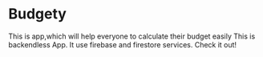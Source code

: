 # Budgety
This is app,which will help everyone to calculate their budget easily
This is backendless App. It use firebase and firestore services.
Check it out!

